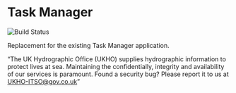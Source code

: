 ﻿# Task Manager

![Build Status](https://ukhogov.visualstudio.com/Pipelines/_apis/build/status/UKHO.TaskManager.Portal?branchName=master)

Replacement for the existing Task Manager application.

“The UK Hydrographic Office (UKHO) supplies hydrographic information to protect lives at sea. Maintaining the confidentially, integrity and availability of our services is paramount. Found a security bug? Please report it to us at UKHO-ITSO@gov.co.uk”

